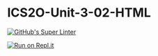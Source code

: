 # ICS2O-Unit-3-02-HTML

[![GitHub's Super Linter](https://github.com/Brayden-Blank/ICS2O-Unit-3-02-HTML/actions/workflows/main.yml/badge.svg)](https://github.com/Brayden-Blank/ICS2O-Unit-3-02-HTML/actions/workflows/main.yml)

[![Run on Repl.it](https://repl.it/badge/github/<Brayden-Blank>/<ICS2O-Unit-3-02-HTML>)](https://repl.it/github/<Brayden-Blank>/<ICS2O-Unit-3-02-HTML>)

